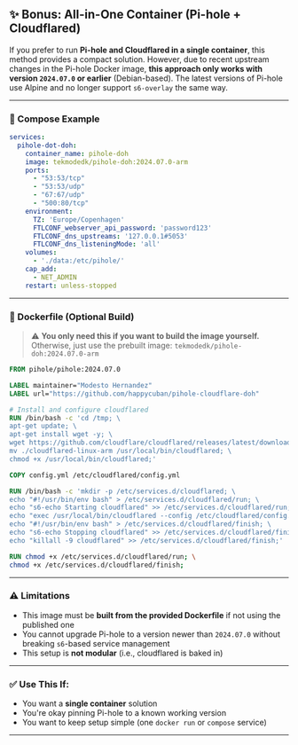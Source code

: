 ## ✨ Bonus: All-in-One Container (Pi-hole + Cloudflared)

If you prefer to run **Pi-hole and Cloudflared in a single container**, this method provides a compact solution. However, due to recent upstream changes in the Pi-hole Docker image, **this approach only works with version `2024.07.0` or earlier** (Debian-based). The latest versions of Pi-hole use Alpine and no longer support `s6-overlay` the same way.

---

### 🧹 Compose Example

```yaml
services:
  pihole-dot-doh:
    container_name: pihole-doh
    image: tekmodedk/pihole-doh:2024.07.0-arm
    ports:
      - "53:53/tcp"
      - "53:53/udp"
      - "67:67/udp"
      - "500:80/tcp"
    environment:
      TZ: 'Europe/Copenhagen'
      FTLCONF_webserver_api_password: 'password123'
      FTLCONF_dns_upstreams: '127.0.0.1#5053'
      FTLCONF_dns_listeningMode: 'all'
    volumes:
      - './data:/etc/pihole/'
    cap_add:
      - NET_ADMIN
    restart: unless-stopped
```

---

### 🔧 Dockerfile (Optional Build)

> ⚠️ **You only need this if you want to build the image yourself.**  
> Otherwise, just use the prebuilt image: `tekmodedk/pihole-doh:2024.07.0-arm`

```dockerfile
FROM pihole/pihole:2024.07.0

LABEL maintainer="Modesto Hernandez"
LABEL url="https://github.com/happycuban/pihole-cloudflare-doh"

# Install and configure cloudflared
RUN /bin/bash -c 'cd /tmp; \
apt-get update; \
apt-get install wget -y; \
wget https://github.com/cloudflare/cloudflared/releases/latest/download/cloudflared-linux-arm; \
mv ./cloudflared-linux-arm /usr/local/bin/cloudflared; \
chmod +x /usr/local/bin/cloudflared;'

COPY config.yml /etc/cloudflared/config.yml

RUN /bin/bash -c 'mkdir -p /etc/services.d/cloudflared; \
echo "#!/usr/bin/env bash" > /etc/services.d/cloudflared/run; \
echo "s6-echo Starting cloudflared" >> /etc/services.d/cloudflared/run; \
echo "exec /usr/local/bin/cloudflared --config /etc/cloudflared/config.yml" >> /etc/services.d/cloudflared/run; \
echo "#!/usr/bin/env bash" > /etc/services.d/cloudflared/finish; \
echo "s6-echo Stopping cloudflared" >> /etc/services.d/cloudflared/finish; \
echo "killall -9 cloudflared" >> /etc/services.d/cloudflared/finish;'

RUN chmod +x /etc/services.d/cloudflared/run; \
chmod +x /etc/services.d/cloudflared/finish;
```

---

### ⚠️ Limitations

- This image must be **built from the provided Dockerfile** if not using the published one
- You cannot upgrade Pi-hole to a version newer than `2024.07.0` without breaking `s6`-based service management
- This setup is **not modular** (i.e., cloudflared is baked in)

---

### ✅ Use This If:

- You want a **single container** solution
- You're okay pinning Pi-hole to a known working version
- You want to keep setup simple (one `docker run` or `compose` service)

---

